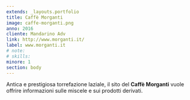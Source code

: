 ```yaml
---
extends: _layouts.portfolio
title: Caffè Morganti
image: caffe-morganti.png
anno: 2016
cliente: Mandarino Adv
link: http://www.morganti.it/
label: www.morganti.it
# note: 
# skills: 
minore: 1
section: body
---
```


Antica e prestigiosa torrefazione laziale, il sito del **Caffè Morganti** vuole offrire informazioni sulle miscele e sui prodotti derivati.